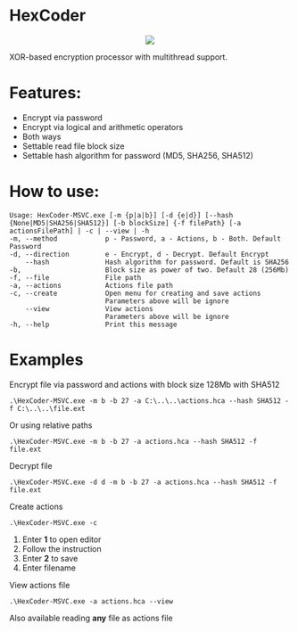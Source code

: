 # HexCoder
<p align="center">
<img src="https://b.radikal.ru/b06/2111/c1/6f6a16b5f8f3.png">
<p align="center">

XOR-based encryption processor with multithread support.

# Features:

- Encrypt via password
- Encrypt via logical and arithmetic operators
- Both ways
- Settable read file block size
- Settable hash algorithm for password (MD5, SHA256, SHA512)

# How to use:

```
Usage: HexCoder-MSVC.exe [-m {p|a|b}] [-d {e|d}] [--hash {None|MD5|SHA256|SHA512}] [-b blockSize] {-f filePath} [-a actionsFilePath] | -c | --view | -h
-m, --method            p - Password, a - Actions, b - Both. Default Password
-d, --direction         e - Encrypt, d - Decrypt. Default Encrypt
    --hash              Hash algorithm for password. Default is SHA256
-b,                     Block size as power of two. Default 28 (256Mb)
-f, --file              File path
-a, --actions           Actions file path
-c, --create            Open menu for creating and save actions
                        Parameters above will be ignore
    --view              View actions
                        Parameters above will be ignore
-h, --help              Print this message
```
  
# Examples

Encrypt file via password and actions with block size 128Mb with SHA512
  
`.\HexCoder-MSVC.exe -m b -b 27 -a C:\..\..\actions.hca --hash SHA512 -f C:\..\..\file.ext`

Or using relative paths
  
`.\HexCoder-MSVC.exe -m b -b 27 -a actions.hca --hash SHA512 -f file.ext`

Decrypt file
  
`.\HexCoder-MSVC.exe -d d -m b -b 27 -a actions.hca --hash SHA512 -f file.ext`

Create actions

`.\HexCoder-MSVC.exe -c`
  
1. Enter **1** to open editor
2. Follow the instruction
3. Enter **2** to save
4. Enter filename

View actions file

`.\HexCoder-MSVC.exe -a actions.hca --view`
    
Also available reading **any** file as actions file
